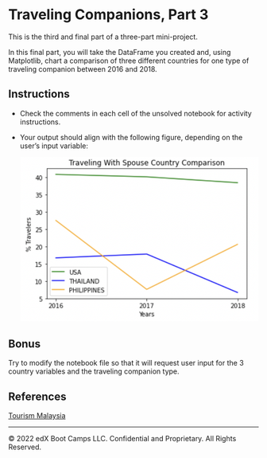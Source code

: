 # Traveling Companions, Part 3

This is the third and final part of a three-part mini-project.

In this final part, you will take the DataFrame you created and, using Matplotlib, chart a comparison of three different countries for one type of traveling companion between 2016 and 2018.

## Instructions

* Check the comments in each cell of the unsolved notebook for activity instructions.

* Your output should align with the following figure, depending on the user’s input variable:

   ![outcome.](Images/10-TravelCompanion_Output.png)

## Bonus

Try to modify the notebook file so that it will request user input for the 3 country variables and the traveling companion type.

## References

[Tourism Malaysia](https://www.data.gov.my/data/en_US/dataset/travelling-companion)

- - -

© 2022 edX Boot Camps LLC. Confidential and Proprietary. All Rights Reserved.
